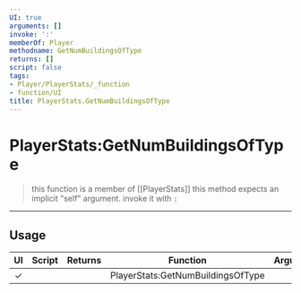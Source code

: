```yaml
---
UI: true
arguments: []
invoke: ':'
memberOf: Player
methodname: GetNumBuildingsOfType
returns: []
script: false
tags:
- Player/PlayerStats/_function
- function/UI
title: PlayerStats.GetNumBuildingsOfType
---
```

# PlayerStats:GetNumBuildingsOfType
> this function is a member of [[PlayerStats]]
> this method expects an implicit "self" argument. invoke it with `:`
-----
## Usage
|  UI | Script | Returns | Function | Arguments |
|:---:|:------:|-------:|:--------:|:---------|
|✓| ||PlayerStats:GetNumBuildingsOfType||
